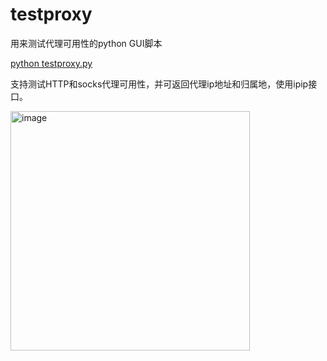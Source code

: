 # testproxy
用来测试代理可用性的python GUI脚本

[python testproxy.py](url)

支持测试HTTP和socks代理可用性，并可返回代理ip地址和归属地，使用ipip接口。



<img width="383" alt="image" src="https://github.com/user-attachments/assets/72a7f8e3-dbcf-4e2c-934e-670073a7a8ee" />
